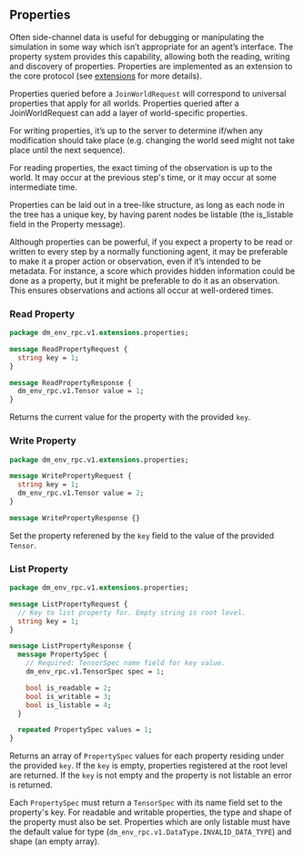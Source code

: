 ## Properties

Often side-channel data is useful for debugging or manipulating the simulation
in some way which isn’t appropriate for an agent’s interface. The property
system provides this capability, allowing both the reading, writing and
discovery of properties. Properties are implemented as an extension to the core
protocol (see [extensions](index.md) for more details).

Properties queried before a `JoinWorldRequest` will correspond to universal
properties that apply for all worlds. Properties queried after a
JoinWorldRequest can add a layer of world-specific properties.

For writing properties, it’s up to the server to determine if/when any
modification should take place (e.g. changing the world seed might not take
place until the next sequence).

For reading properties, the exact timing of the observation is up to the world.
It may occur at the previous step's time, or it may occur at some intermediate
time.

Properties can be laid out in a tree-like structure, as long as each node in the
tree has a unique key, by having parent nodes be listable (the is_listable field
in the Property message).

Although properties can be powerful, if you expect a property to be read or
written to every step by a normally functioning agent, it may be preferable to
make it a proper action or observation, even if it’s intended to be metadata.
For instance, a score which provides hidden information could be done as a
property, but it might be preferable to do it as an observation. This ensures
observations and actions all occur at well-ordered times.

### Read Property

```proto
package dm_env_rpc.v1.extensions.properties;

message ReadPropertyRequest {
  string key = 1;
}

message ReadPropertyResponse {
  dm_env_rpc.v1.Tensor value = 1;
}
```

Returns the current value for the property with the provided `key`.

### Write Property

```proto
package dm_env_rpc.v1.extensions.properties;

message WritePropertyRequest {
  string key = 1;
  dm_env_rpc.v1.Tensor value = 2;
}

message WritePropertyResponse {}
```

Set the property referened by the `key` field to the value of the provided
`Tensor`.

### List Property

```proto
package dm_env_rpc.v1.extensions.properties;

message ListPropertyRequest {
  // Key to list property for. Empty string is root level.
  string key = 1;
}

message ListPropertyResponse {
  message PropertySpec {
    // Required: TensorSpec name field for key value.
    dm_env_rpc.v1.TensorSpec spec = 1;

    bool is_readable = 2;
    bool is_writable = 3;
    bool is_listable = 4;
  }

  repeated PropertySpec values = 1;
}
```

Returns an array of `PropertySpec` values for each property residing under the
provided `key`. If the `key` is empty, properties registered at the root level
are returned. If the `key` is not empty and the property is not listable an
error is returned.

Each `PropertySpec` must return a `TensorSpec` with its name field set to the
property's key. For readable and writable properties, the type and shape of the
property must also be set. Properties which are only listable must have the
default value for type (`dm_env_rpc.v1.DataType.INVALID_DATA_TYPE`) and shape
(an empty array).
